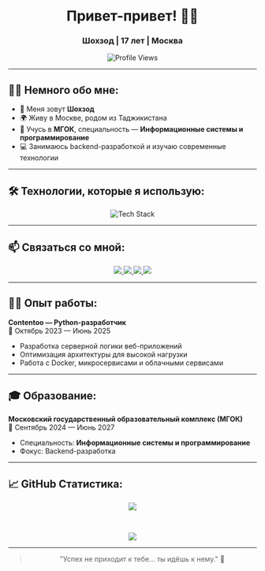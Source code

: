 <h1 align="center">Привет-привет! 👋🏻</h1>
<h3 align="center">Шохзод | 17 лет | Москва</h3>

<p align="center">
  <img src="https://komarev.com/ghpvc/?username=Shahzod2555&style=flat-square&color=blueviolet" alt="Profile Views"/>
</p>

---

## 🙋‍♂️ Немного обо мне:

- 👋 Меня зовут **Шохзод**
- 🌍 Живу в Москве, родом из Таджикистана
- 🏫 Учусь в **МГОК**, специальность — **Информационные системы и программирование**
- 💻 Занимаюсь backend-разработкой и изучаю современные технологии

---

## 🛠️ Технологии, которые я использую:

<div align="center">
  <img src="https://skillicons.dev/icons?i=python,fastapi,docker,redis,linux,postgresql,mongodb,git,go,flutter,dart,react" alt="Tech Stack" />
</div>


---

## 📫 Связаться со мной:

<p align="center">
	<a href="https://t.me/shokh69">
		<img src="https://img.shields.io/badge/Telegram-2CA5E0?style=for-the-badge&logo=telegram&logoColor=white"/>
	</a>
	<a href="mailto:shahzodergashev2555@icloud.com">
		<img src="https://img.shields.io/badge/Email-0078D4?style=for-the-badge&logo=microsoftoutlook&logoColor=white"/>
	</a>
	<a href="https://github.com/Shokhzod-25">
		<img src="https://img.shields.io/badge/GitHub-181717?style=for-the-badge&logo=github&logoColor=white"/>
	</a>
	<a href="tel:+79969976043">
		<img src="https://img.shields.io/badge/GitHub-181717?style=for-the-badge&logo=github&logoColor=white"/>
	</a>
</p>

---

## 👨‍💻 Опыт работы:

**Contentoo — Python-разработчик**  
📅 Октябрь 2023 — Июнь 2025

- Разработка серверной логики веб-приложений
- Оптимизация архитектуры для высокой нагрузки
- Работа с Docker, микросервисами и облачными сервисами

---

## 🎓 Образование:

**Московский государственный образовательный комплекс (МГОК)**  
📅 Сентябрь 2024 — Июнь 2027

- Специальность: **Информационные системы и программирование**
- Фокус: Backend-разработка

---

## 📈 GitHub Статистика:

<p align="center">
  <img src="https://github-readme-stats.vercel.app/api?username=Shokhzod-25&show_icons=true&theme=tokyonight&locale=ru&custom_title=Статистика%20профиля"/>
</p>

<br>

<p align="center">
  <img src="https://github-readme-stats.vercel.app/api/top-langs/?username=Shokhzod-25&text_color=ffffff&bg_color=1c1917&custom_title=Используемые%20языки"/>
</p>



---

<div align="center">

> "Успех не приходит к тебе... ты идёшь к нему." 🚀

</div>
